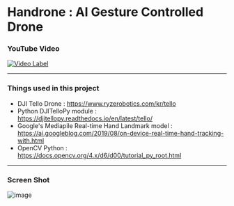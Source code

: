 # Handrone : AI Gesture Controlled Drone

### YouTube Video

[![Video Label](http://img.youtube.com/vi/EUd2fie0V3U/0.jpg)](https://youtu.be/EUd2fie0V3U)

<hr>

### Things used in this project

* DJI Tello Drone : https://www.ryzerobotics.com/kr/tello
* Python DJITelloPy module : https://djitellopy.readthedocs.io/en/latest/tello/
* Google's Mediapile Real-time Hand Landmark model : https://ai.googleblog.com/2019/08/on-device-real-time-hand-tracking-with.html
* OpenCV Python : https://docs.opencv.org/4.x/d6/d00/tutorial_py_root.html

<hr>

### Screen Shot
![image](https://user-images.githubusercontent.com/65286862/136320507-e3fe3e04-4ff5-49ca-9d30-b02236d24cea.png)

